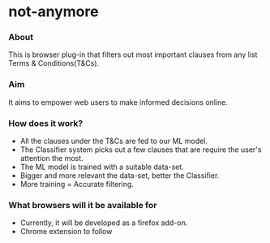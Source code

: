 # not-anymore

### About
This is browser plug-in that filters out most important clauses from any list Terms & Conditions(T&Cs).

### Aim
It aims to empower web users to make informed decisions online.

### How does it work?
- All the clauses under the T&Cs are fed to our ML model.
- The Classifier system picks out a few clauses that are require the user's attention the most.
- The ML model is trained with a suitable data-set.
- Bigger and more relevant the data-set, better the Classifier.
- More training = Accurate filtering.

### What browsers will it be available for
- Currently, it will be developed as a firefox add-on.
- Chrome extension to follow
